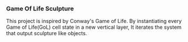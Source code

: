 ### Game Of Life Sculpture ###
This project is inspired by Conway's Game of Life. By instantiating every Game of Life(GoL) cell state in a new vertical layer, It iterates the system that output sculpture like objects.
